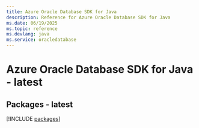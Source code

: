 ```yaml
---
title: Azure Oracle Database SDK for Java
description: Reference for Azure Oracle Database SDK for Java
ms.date: 06/19/2025
ms.topic: reference
ms.devlang: java
ms.service: oracledatabase
---
```

# Azure Oracle Database SDK for Java - latest
## Packages - latest
[!INCLUDE [packages](oracle-database-index.md)]